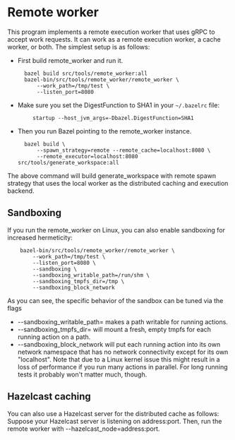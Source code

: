 # Remote worker

This program implements a remote execution worker that uses gRPC to accept work
requests. It can work as a remote execution worker, a cache worker, or both.
The simplest setup is as follows:

- First build remote_worker and run it.

        bazel build src/tools/remote_worker:all
        bazel-bin/src/tools/remote_worker/remote_worker \
            --work_path=/tmp/test \
            --listen_port=8080

- Make sure you set the DigestFunction to SHA1 in your `~/.bazelrc` file:
```
        startup --host_jvm_args=-Dbazel.DigestFunction=SHA1
```
- Then you run Bazel pointing to the remote_worker instance.

        bazel build \
            --spawn_strategy=remote --remote_cache=localhost:8080 \
            --remote_executor=localhost:8080 src/tools/generate_workspace:all

The above command will build generate_workspace with remote spawn strategy that
uses the local worker as the distributed caching and execution backend.

## Sandboxing

If you run the remote_worker on Linux, you can also enable sandboxing for increased hermeticity:

        bazel-bin/src/tools/remote_worker/remote_worker \
            --work_path=/tmp/test \
            --listen_port=8080 \
            --sandboxing \
            --sandboxing_writable_path=/run/shm \
            --sandboxing_tmpfs_dir=/tmp \
            --sandboxing_block_network

As you can see, the specific behavior of the sandbox can be tuned via the flags

- --sandboxing_writable_path=<path> makes a path writable for running actions.
- --sandboxing_tmpfs_dir=<path> will mount a fresh, empty tmpfs for each running action on a path.
- --sandboxing_block_network will put each running action into its own network namespace that has
  no network connectivity except for its own "localhost". Note that due to a Linux kernel issue this
  might result in a loss of performance if you run many actions in parallel. For long running tests
  it probably won't matter much, though.

## Hazelcast caching

You can also use a Hazelcast server for the distributed cache as follows:
Suppose your Hazelcast server is listening on address:port. Then, run the
remote worker with --hazelcast_node=address:port.
